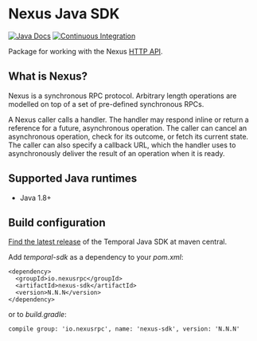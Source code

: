 # Nexus Java SDK

[![Java Docs](https://img.shields.io/badge/Java_Docs-red)](https://javadoc.io/doc/io.nexusrpc/nexus-sdk/latest/index.html)
[![Continuous Integration](https://github.com/nexus-rpc/sdk-java/actions/workflows/ci.yml/badge.svg)](https://github.com/nexus-rpc/sdk-java/actions/workflows/ci.yml)

Package for working with the Nexus [HTTP API](https://github.com/nexus-rpc/api).

## What is Nexus?

Nexus is a synchronous RPC protocol. Arbitrary length operations are modelled on top of a set of pre-defined synchronous RPCs.

A Nexus caller calls a handler. The handler may respond inline or return a reference for a future, asynchronous
operation. The caller can cancel an asynchronous operation, check for its outcome, or fetch its current state. The
caller can also specify a callback URL, which the handler uses to asynchronously deliver the result of an operation when it is ready.

## Supported Java runtimes
* Java 1.8+

## Build configuration

[Find the latest release](https://search.maven.org/artifact/io.temporal/temporal-sdk) of the Temporal Java SDK at maven central.

Add *temporal-sdk* as a dependency to your *pom.xml*:

    <dependency>
      <groupId>io.nexusrpc</groupId>
      <artifactId>nexus-sdk</artifactId>
      <version>N.N.N</version>
    </dependency>

or to *build.gradle*:

    compile group: 'io.nexusrpc', name: 'nexus-sdk', version: 'N.N.N'

